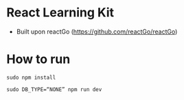 # React Learning Kit

- Built upon reactGo (https://github.com/reactGo/reactGo)

# How to run
`sudo npm install`

`sudo DB_TYPE=“NONE” npm run dev`

